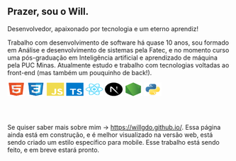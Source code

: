 ## Prazer, sou o Will.

Desenvolvedor, apaixonado por tecnologia e um eterno aprendiz! 

Trabalho com desenvolvimento de software há quase 10 anos, sou formado em Análise e desenvolvimento de sistemas pela Fatec, e no momento curso uma pós-graduação em Inteligência artificial e aprendizado de máquina pela PUC Minas. Atualmente estudo e trabalho com tecnologias voltadas ao front-end (mas também um pouquinho de back!).

<div style="display: inline_block">
  <img align="center" alt="HTML Icon" height="30" width="40" src="https://raw.githubusercontent.com/devicons/devicon/master/icons/html5/html5-original.svg">
  <img align="center" alt="CSS Icon" height="30" width="40" src="https://raw.githubusercontent.com/devicons/devicon/master/icons/css3/css3-original.svg">
  <img align="center" alt="JS Icon" height="30" width="40" src="https://raw.githubusercontent.com/devicons/devicon/master/icons/javascript/javascript-plain.svg">
  <img align="center" alt="TS Icon" height="30" width="40" src="https://raw.githubusercontent.com/devicons/devicon/master/icons/typescript/typescript-plain.svg">
  <img align="center" alt="React Icon" height="30" width="40" src="https://raw.githubusercontent.com/devicons/devicon/master/icons/react/react-original.svg">
  <img align="center" alt="React Icon" height="30" width="40" src="https://raw.githubusercontent.com/devicons/devicon/master/icons/nextjs/nextjs-original.svg">
  <img align="center" alt="Node Icon" height="30" width="40" src="https://raw.githubusercontent.com/devicons/devicon/master/icons/nodejs/nodejs-original.svg">
  <img align="center" alt="Node Icon" height="30" width="40" src="https://raw.githubusercontent.com/devicons/devicon/master/icons/python/python-original.svg">
</div>  

<br><br>

Se quiser saber mais sobre mim -> https://willgdo.github.io/. Essa página ainda está em construção, e é melhor visualizado na versão web, está sendo criado um estilo específico para mobile. Esse trabalho está sendo feito, e em breve estará pronto.




